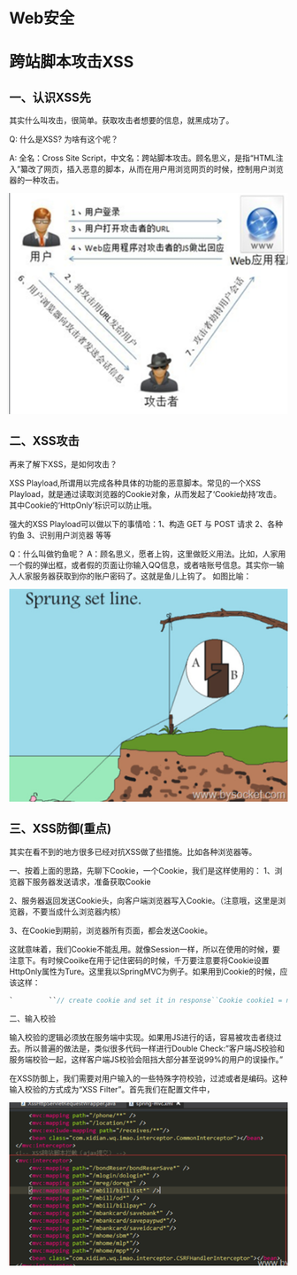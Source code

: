 #                                                         Web安全

# 跨站脚本攻击XSS

## 一、认识XSS先

其实什么叫攻击，很简单。获取攻击者想要的信息，就黑成功了。

 Q: 什么是XSS? 为啥有这个呢？

  A: 全名：Cross Site Script，中文名：跨站脚本攻击。顾名思义，是指“HTML注入”纂改了网页，插入恶意的脚本，从而在用户用浏览网页的时候，控制用户浏览器的一种攻击。

![Http_cookie10.png](https://github.com/zhaodahan/zhao_Note/blob/master/wiki_img/Http_cookie10.png?raw=true)

## 二、XSS攻击

  再来了解下XSS，是如何攻击？

 XSS Playload,所谓用以完成各种具体的功能的恶意脚本。常见的一个XSS Playload，就是通过读取浏览器的Cookie对象，从而发起了‘Cookie劫持’攻击。其中Cookie的‘HttpOnly’标识可以防止哦。

 强大的XSS Playload可以做以下的事情哈：1、构造 GET 与 POST 请求 2、各种钓鱼 3、识别用户浏览器 等等

Q：什么叫做钓鱼呢？
A：顾名思义，愿者上钩，这里做贬义用法。比如，人家用一个假的弹出框，或者假的页面让你输入QQ信息，或者啥账号信息。其实你一输入人家服务器获取到你的账户密码了。这就是鱼儿上钩了。 如图比喻：

![Http_XSS.png](https://github.com/zhaodahan/zhao_Note/blob/master/wiki_img/Http_XSS.png?raw=true)

## 三、XSS防御(重点)

  其实在看不到的地方很多已经对抗XSS做了些措施。比如各种浏览器等。

  一、按着上面的思路，先聊下Cookie，一个Cookie，我们是这样使用的：
1、浏览器下服务器发送请求，准备获取Cookie

2、服务器返回发送Cookie头，向客户端浏览器写入Cookie。（注意哦，这里是浏览器，不要当成什么浏览器内核）

3、在Cookie到期前，浏览器所有页面，都会发送Cookie。

这就意味着，我们Cookie不能乱用。就像Session一样，所以在使用的时候，要注意下。有时候Cooike在用于记住密码的时候，千万要注意要将Cookie设置HttpOnly属性为Ture。这里我以SpringMVC为例子。如果用到Cookie的时候，应该这样：



```java
`         ``// create cookie and set it in response``Cookie cookie1 = new Cookie("cookie1", "cookieValueHttpOnly");``Cookie cookie2 = new Cookie("cookie2", "cookieValue");``cookie1.setHttpOnly(true);` `response.addCookie(cookie1);``response.addCookie(cookie2);`
```





  二、输入校验

  输入校验的逻辑必须放在服务端中实现。如果用JS进行的话，容易被攻击者绕过去。所以普遍的做法是，类似很多代码一样进行Double Check:”客户端JS校验和服务端校验一起，这样客户端JS校验会阻挡大部分甚至说99%的用户的误操作。”

  在XSS防御上，我们需要对用户输入的一些特殊字符校验，过滤或者是编码。这种输入校验的方式成为“XSS Filter”。首先我们在配置文件中，

![Http_XSS2.png](https://github.com/zhaodahan/zhao_Note/blob/master/wiki_img/Http_XSS2.png?raw=true)